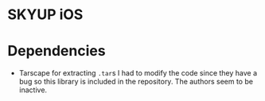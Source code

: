 # SKYUP iOS

# Dependencies 
- Tarscape for extracting `.tar`s
I had to modify the code since they have a bug so this library is included in the repository. The authors seem to be inactive.
